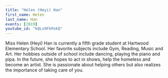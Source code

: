 ```yaml
---
title: "Helen (Heyi) Han"
first_name: Helen
last_name: Han
events: [2019]
youtube_id: "kQLx9FkPokQ"
---
```


Miss Helen (Heyi) Han is currently a fifth grade student at Hartwood Elementary School. Her favorite subjects include Gym, Reading, Music and Art. Her hobbies outside of school include dancing, playing the piano and pipa. In the future, she hopes to act in shows, help the homeless and become an artist. She is passionate about helping others but also realizes the importance of taking care of you.
